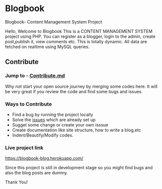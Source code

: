 # Blogbook
Blogbook- Content Management System Project

Hello,
Welcome to Blogbook
This is a CONTENT MANAGEMENT SYSTEM project using PHP.
You can register as a blogger, login to the admin, create post,publish it, view comments etc.
This is totally dynamic. All data are fetched on realtime using MySQL queries.

## Contribute
   ### Jump to - [Contribute.md](https://github.com/chaitak-gorai/blogbook/blob/main/CONTRIBUTE.md)
Why not start your open source journey by merging some codes here. It will be very great if you review the code and  find some bugs and issues.

 ### Ways to Contribute
  * Find a bug by running the project locally
  * Solve the [issues](github.com/chaitak-gorai/blogbook/issues) which are already set up
  * Sugget some change or create your own isssue
  *  Create documentation like site structure, how to write a blog,etc
  *  Indent/Beautify/Modify codes.


### Live project link
https://blogbook-blog.herokuapp.com/

Since this project is still in development stage so you might find bugs and also the blog posts are dummy.

Thank You!


